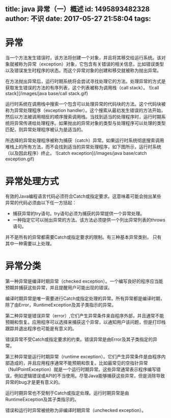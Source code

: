 title: java 异常（一）概述
id: 1495893482328
author: 不识
date: 2017-05-27 21:58:04
tags:
---
# 异常
当一个方法发生错误时，该方法将创建一个对象，并且将其移交给运行系统。该对象就被称为异常（exception）对象，它包含有关错误的相关信息，比如错误类型以及错误发生时程序的状态。而这个异常对象的创建和移交就被称为抛出异常。

在方法抛出异常后，运行时期系统将会尝试寻找处理它的方法。处理异常的方式是获取发生错误的方法的有序列表，这个列表被称为调用栈（call stack）。
![call stack](/images/java base/call stack.gif)

<!-- more -->
运行时系统在调用栈中搜索一个包含可以处理异常的代码块的方法。这个代码块被称为异常处理程序（exception handler）。这个搜索从最初发生错误的方法开始，然后以方法被调用相反的顺序搜索调用栈。当找到适当的处理程序时，运行时期系统将异常传递给处理程序。如果抛出的异常对象的类型与处理程序可以处理的类型匹配，则异常处理程序被认为是适当的。

所选择的异常处理程序被称为捕获（catch）异常。如果运行时系统彻底搜索调用堆栈上的所有方法，而不会找到适当的异常处理程序，如下图所示，运行时系统（以及因此程序）终止。
![catch exception](/images/java base/catch exception.gif)
# 异常处理方式
有效的Java编程语言代码必须符合Catch或指定要求。这意味着可能会抛出某些异常的代码必须由以下任一方括起：
- 捕获异常的try语句。try语句必须为捕获的异常提供一个异常处理。
- 一种指定它可以抛出异常的方法。该方法必须提供一个列出异常列表的throws语句。

并不是所有的异常都需要Catch或指定要求的限制。有三种基本异常类别， 只有其中一种需要以上处理。
 
# 异常分类

第一种异常是编译时期异常（checked exception）。一个编写良好的程序应当能预期并捕获这些异常，并且提醒用户可能出现的错误。

编译时期异常是唯一需要进行Catch或指定处理的异常。所有异常都是编译时期，除了由Error，RuntimeException及其子类指示的异常。

第二种异常是错误异常（error）,它们产生异常条件来自程序外部，并且通常不能预期和恢复。应用程序可以选择来捕获这个异常，以通知用户该问题，但是打印栈跟踪并退出程序也可能是有意义的。

错误异常不受Catch或指定要求的约束。错误异常是由Error及其子类指定的异常。

第三种异常是运行时期异常（runtime exception）。它们产生异常条件是由程序内部造成的，并且应用程序通常不能预期和恢复。比如最常见的空指针异常（NullPointException）就是一个运行时期异常。这些异常通常表示程序编写错误，例如逻辑错误或API的不当使用。尽管Java能够捕获这些异常，但是消除导致异常的bug才是更有意义的。

运行时期异常也不受制于Catch或指定处理。运行时期异常是由RuntimeException及其子类指示的。

错误和运行时异常被统称为非编译时期异常（unchecked exception）。